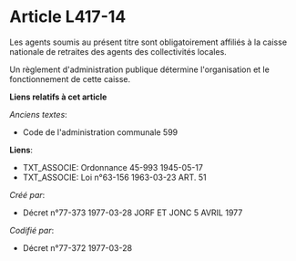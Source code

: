 # Article L417-14

Les agents soumis au présent titre sont obligatoirement affiliés à la caisse nationale de retraites des agents des
collectivités locales.

Un règlement d'administration publique détermine l'organisation et le fonctionnement de cette caisse.

**Liens relatifs à cet article**

_Anciens textes_:

  - Code de l'administration communale 599

**Liens**:

  - TXT_ASSOCIE: Ordonnance 45-993 1945-05-17
  - TXT_ASSOCIE: Loi n°63-156 1963-03-23 ART. 51

_Créé par_:

  - Décret n°77-373 1977-03-28 JORF ET JONC 5 AVRIL 1977

_Codifié par_:

  - Décret n°77-372 1977-03-28
